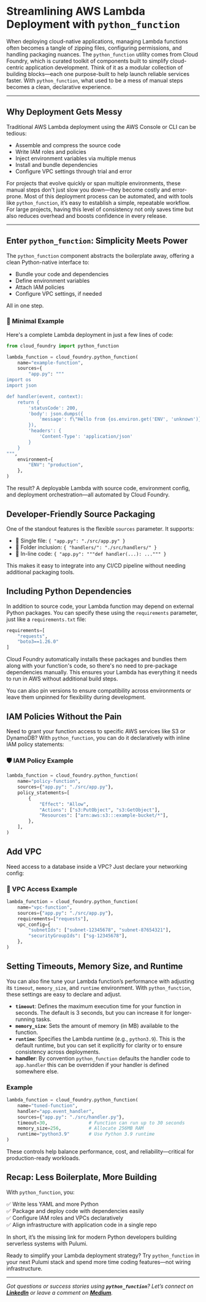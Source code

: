 # Streamlining AWS Lambda Deployment with `python_function`

When deploying cloud-native applications, managing Lambda functions often becomes a tangle of zipping files, configuring permissions, and handling packaging nuances. The `python_function` utility comes from Cloud Foundry, which is curated toolkit of components built to simplify cloud-centric application development. Think of it as a modular collection of building blocks—each one purpose-built to help launch reliable services faster. With `python_function`, what used to be a mess of manual steps becomes a clean, declarative experience.

---

## Why Deployment Gets Messy

Traditional AWS Lambda deployment using the AWS Console or CLI can be tedious:

- Assemble and compress the source code
- Write IAM roles and policies
- Inject environment variables via multiple menus
- Install and bundle dependencies
- Configure VPC settings through trial and error

For projects that evolve quickly or span multiple environments, these manual steps don't just slow you down—they become costly and error-prone. Most of this deployment process can be automated, and with tools like `python_function`, it’s easy to establish a simple, repeatable workflow. For large projects, having this level of consistency not only saves time but also reduces overhead and boosts confidence in every release.

---

## Enter `python_function`: Simplicity Meets Power

The `python_function` component abstracts the boilerplate away, offering a clean Python-native interface to:

- Bundle your code and dependencies
- Define environment variables
- Attach IAM policies
- Configure VPC settings, if needed

All in one step.

### 🧱 Minimal Example

Here's a complete Lambda deployment in just a few lines of code:

```python
from cloud_foundry import python_function

lambda_function = cloud_foundry.python_function(
    name="example-function",
    sources={
        "app.py": """
import os
import json

def handler(event, context):
    return {
        'statusCode': 200,
        'body': json.dumps({
            'message': f\"Hello from {os.environ.get('ENV', 'unknown')}!\"
        }),
        'headers': {
            'Content-Type': 'application/json'
        }
    }
""",
    environment={
        "ENV": "production",
    },
)
```

The result? A deployable Lambda with source code, environment config, and deployment orchestration—all automated by Cloud Foundry.

## Developer-Friendly Source Packaging

One of the standout features is the flexible `sources` parameter. It supports:

- 📄 Single file: `{ "app.py": "./src/app.py" }`
- 📁 Folder inclusion: `{ "handlers/": "./src/handlers/" }`
- 🧬 In-line code: `{ "app.py": """def handler(...): ...""" }`

This makes it easy to integrate into any CI/CD pipeline without needing additional packaging tools.

## Including Python Dependencies

In addition to source code, your Lambda function may depend on external Python packages. You can specify these using the `requirements` parameter, just like a `requirements.txt` file:

```python
requirements=[
    "requests",
    "boto3==1.26.0"
]
```

Cloud Foundry automatically installs these packages and bundles them along with your function's code, so there's no need to pre-package dependencies manually. This ensures your Lambda has everything it needs to run in AWS without additional build steps.

You can also pin versions to ensure compatibility across environments or leave them unpinned for flexibility during development.

## IAM Policies Without the Pain

Need to grant your function access to specific AWS services like S3 or DynamoDB? With `python_function`, you can do it declaratively with inline IAM policy statements:

### 🛡 IAM Policy Example

```python
lambda_function = cloud_foundry.python_function(
    name="policy-function",
    sources={"app.py": "./src/app.py"},
    policy_statements=[
        {
            "Effect": "Allow",
            "Actions": ["s3:PutObject", "s3:GetObject"],
            "Resources": ["arn:aws:s3:::example-bucket/*"],
        },
    ],
)
```

## Add VPC

Need access to a database inside a VPC? Just declare your networking config:

### 🔐 VPC Access Example

```python
lambda_function = cloud_foundry.python_function(
    name="vpc-function",
    sources={"app.py": "./src/app.py"},
    requirements=["requests"],
    vpc_config={
        "subnetIds": ["subnet-12345678", "subnet-87654321"],
        "securityGroupIds": ["sg-12345678"],
    },
)
```

## Setting Timeouts, Memory Size, and Runtime

You can also fine tune your Lambda function’s performance with adjusting its `timeout`, `memory_size`, and `runtime` environment. With `python_function`, these settings are easy to declare and adjust.

- **`timeout`**: Defines the maximum execution time for your function in seconds. The default is 3 seconds, but you can increase it for longer-running tasks.
- **`memory_size`**: Sets the amount of memory (in MB) available to the function.
- **`runtime`**: Specifies the Lambda runtime (e.g., `python3.9`). This is the default runtime, but you can set it explicitly for clarity or to ensure consistency across deployments.
- **handler**: By convention `python_function` defaults the handler code to `app.handler` this can be overridden if your handler is defined somewhere else.

### Example

```python
lambda_function = cloud_foundry.python_function(
    name="tuned-function",
    handler="app.event_handler",
    sources={"app.py": "./src/handler.py"},
    timeout=30,               # Function can run up to 30 seconds
    memory_size=256,          # Allocate 256MB RAM
    runtime="python3.9"       # Use Python 3.9 runtime
)
```

These controls help balance performance, cost, and reliability—critical for production-ready workloads.

## Recap: Less Boilerplate, More Building

With `python_function`, you:

✅ Write less YAML and more Python\
✅ Package and deploy code with dependencies easily\
✅ Configure IAM roles and VPCs declaratively\
✅ Align infrastructure with application code in a single repo

In short, it’s the missing link for modern Python developers building serverless systems with Pulumi.

Ready to simplify your Lambda deployment strategy? Try `python_function` in your next Pulumi stack and spend more time coding features—not wiring infrastructure.

---

*Got questions or success stories using ********`python_function`********? Let’s connect on ********[LinkedIn](https://www.linkedin.com)******** or leave a comment on ********[Medium](https://medium.com)********.*
